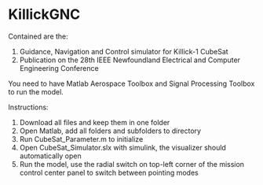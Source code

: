 # KillickGNC

Contained are the:
1. Guidance, Navigation and Control simulator for Killick-1 CubeSat
2. Publication on the 28th IEEE Newfoundland Electrical and Computer Engineering Conference

You need to have Matlab Aerospace Toolbox and Signal Processing Toolbox to run the model.

Instructions:
1. Download all files and keep them in one folder
2. Open Matlab, add all folders and subfolders to directory
3. Run CubeSat_Parameter.m to initialize
4. Open CubeSat_Simulator.slx with simulink, the visualizer should automatically open
5. Run the model, use the radial switch on top-left corner of the mission control center panel to switch between pointing modes
